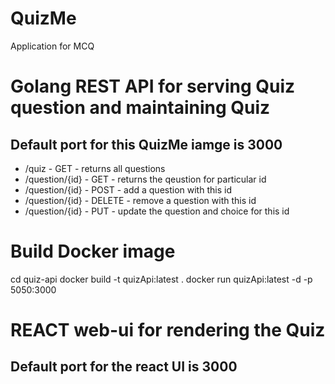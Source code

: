 # QuizMe
Application for MCQ

# Golang REST API for serving Quiz question and maintaining Quiz
 ## Default port for this QuizMe iamge is 3000
 - /quiz - GET - returns all questions
 - /question/{id} - GET - returns the qeustion for particular id
 - /question/{id} - POST - add a question with this id
 - /question/{id} - DELETE - remove a question with this id
 - /question/{id} - PUT - update the question and choice for this id

# Build Docker image
 cd quiz-api
 docker build -t quizApi:latest . 
 docker run quizApi:latest -d -p 5050:3000

# REACT web-ui for rendering the Quiz
 ## Default port for the react UI is 3000
 
